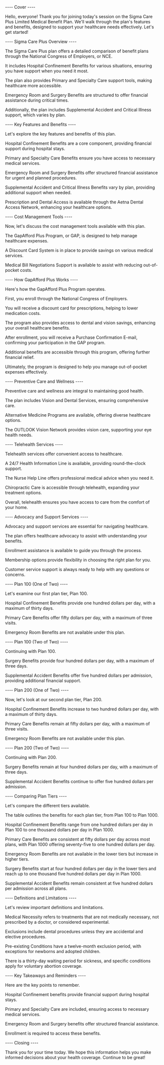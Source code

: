 ---- Cover ----

Hello, everyone! Thank you for joining today's session on the Sigma Care Plus Limited Medical Benefit Plan. We'll walk through the plan's features and benefits, designed to support your healthcare needs effectively. Let's get started!

---- Sigma Care Plus Overview ----

The Sigma Care Plus plan offers a detailed comparison of benefit plans through the National Congress of Employers, or NCE. 

It includes Hospital Confinement Benefits for various situations, ensuring you have support when you need it most. 

The plan also provides Primary and Specialty Care support tools, making healthcare more accessible. 

Emergency Room and Surgery Benefits are structured to offer financial assistance during critical times. 

Additionally, the plan includes Supplemental Accident and Critical Illness support, which varies by plan.

---- Key Features and Benefits ----

Let's explore the key features and benefits of this plan.

Hospital Confinement Benefits are a core component, providing financial support during hospital stays. 

Primary and Specialty Care Benefits ensure you have access to necessary medical services. 

Emergency Room and Surgery Benefits offer structured financial assistance for urgent and planned procedures. 

Supplemental Accident and Critical Illness Benefits vary by plan, providing additional support when needed.

Prescription and Dental Access is available through the Aetna Dental Access Network, enhancing your healthcare options.

---- Cost Management Tools ----

Now, let's discuss the cost management tools available with this plan.

The GapAfford Plus Program, or GAP, is designed to help manage healthcare expenses. 

A Discount Card System is in place to provide savings on various medical services. 

Medical Bill Negotiations Support is available to assist with reducing out-of-pocket costs.

---- How GapAfford Plus Works ----

Here's how the GapAfford Plus Program operates.

First, you enroll through the National Congress of Employers. 

You will receive a discount card for prescriptions, helping to lower medication costs. 

The program also provides access to dental and vision savings, enhancing your overall healthcare benefits. 

After enrollment, you will receive a Purchase Confirmation E-mail, confirming your participation in the GAP program. 

Additional benefits are accessible through this program, offering further financial relief. 

Ultimately, the program is designed to help you manage out-of-pocket expenses effectively.

---- Preventive Care and Wellness ----

Preventive care and wellness are integral to maintaining good health.

The plan includes Vision and Dental Services, ensuring comprehensive care. 

Alternative Medicine Programs are available, offering diverse healthcare options. 

The OUTLOOK Vision Network provides vision care, supporting your eye health needs.

---- Telehealth Services ----

Telehealth services offer convenient access to healthcare.

A 24/7 Health Information Line is available, providing round-the-clock support. 

The Nurse Help Line offers professional medical advice when you need it. 

Chiropractic Care is accessible through telehealth, expanding your treatment options. 

Overall, telehealth ensures you have access to care from the comfort of your home.

---- Advocacy and Support Services ----

Advocacy and support services are essential for navigating healthcare.

The plan offers healthcare advocacy to assist with understanding your benefits. 

Enrollment assistance is available to guide you through the process. 

Membership options provide flexibility in choosing the right plan for you. 

Customer service support is always ready to help with any questions or concerns.

---- Plan 100 (One of Two) ----

Let's examine our first plan tier, Plan 100.

Hospital Confinement Benefits provide one hundred dollars per day, with a maximum of thirty days. 

Primary Care Benefits offer fifty dollars per day, with a maximum of three visits. 

Emergency Room Benefits are not available under this plan.

---- Plan 100 (Two of Two) ----

Continuing with Plan 100.

Surgery Benefits provide four hundred dollars per day, with a maximum of three days. 

Supplemental Accident Benefits offer five hundred dollars per admission, providing additional financial support.

---- Plan 200 (One of Two) ----

Now, let's look at our second plan tier, Plan 200.

Hospital Confinement Benefits increase to two hundred dollars per day, with a maximum of thirty days. 

Primary Care Benefits remain at fifty dollars per day, with a maximum of three visits. 

Emergency Room Benefits are not available under this plan.

---- Plan 200 (Two of Two) ----

Continuing with Plan 200.

Surgery Benefits remain at four hundred dollars per day, with a maximum of three days. 

Supplemental Accident Benefits continue to offer five hundred dollars per admission.

---- Comparing Plan Tiers ----

Let's compare the different tiers available.

The table outlines the benefits for each plan tier, from Plan 100 to Plan 1000. 

Hospital Confinement Benefits range from one hundred dollars per day in Plan 100 to one thousand dollars per day in Plan 1000. 

Primary Care Benefits are consistent at fifty dollars per day across most plans, with Plan 1000 offering seventy-five to one hundred dollars per day. 

Emergency Room Benefits are not available in the lower tiers but increase in higher tiers. 

Surgery Benefits start at four hundred dollars per day in the lower tiers and reach up to one thousand five hundred dollars per day in Plan 1000. 

Supplemental Accident Benefits remain consistent at five hundred dollars per admission across all plans.

---- Definitions and Limitations ----

Let's review important definitions and limitations.

Medical Necessity refers to treatments that are not medically necessary, not prescribed by a doctor, or considered experimental. 

Exclusions include dental procedures unless they are accidental and elective procedures. 

Pre-existing Conditions have a twelve-month exclusion period, with exceptions for newborns and adopted children. 

There is a thirty-day waiting period for sickness, and specific conditions apply for voluntary abortion coverage.

---- Key Takeaways and Reminders ----

Here are the key points to remember.

Hospital Confinement benefits provide financial support during hospital stays. 

Primary and Specialty Care are included, ensuring access to necessary medical services. 

Emergency Room and Surgery benefits offer structured financial assistance. 

Enrollment is required to access these benefits.

---- Closing ----

Thank you for your time today. We hope this information helps you make informed decisions about your health coverage. Continue to be great!